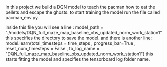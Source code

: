 In this project we build a DQN model to teach the pacman how to eat the pellets and escape the ghosts.
to start training the model run the file called pacman_env.py.

inside this file you will see a line : model_path = "./models/DQN_full_maze_map_baseline_obs_updated_norm_work_station1" this specifies the directory to save the model.
and there is another line:  model.learn(total_timesteps = time_steps , progress_bar=True , reset_num_timesteps = False , tb_log_name = "DQN_full_maze_map_baseline_obs_updated_norm_work_station1") this starts fitting the model
and specifies the tensorboard log folder name. 
